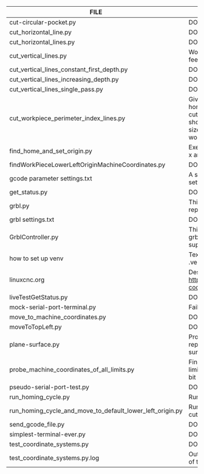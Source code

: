 | FILE                                                      | WHAT'S IN IT                                                                                                                                                                                                              |
|-----------------------------------------------------------|---------------------------------------------------------------------------------------------------------------------------------------------------------------------------------------------------------------------------|
| cut-circular-pocket.py                                    | DON'T REMEMBER                                                                                                                                                                                                            |
| cut_horizontal_line.py                                    | DON'T REMEMBER                                                                                                                                                                                                            |
| cut_horizontal_lines.py                                   | DON'T REMEMBER                                                                                                                                                                                                            |
| cut_vertical_lines.py                                     | Work in progress to test various bit feeds and speeds                                                                                                                                                                     |
| cut_vertical_lines_constant_first_depth.py                | DON'T REMEMBER                                                                                                                                                                                                            |
| cut_vertical_lines_increasing_depth.py                    | DON'T REMEMBER                                                                                                                                                                                                            |
| cut_vertical_lines_single_pass.py                         | DON'T REMEMBER                                                                                                                                                                                                            |
| cut_workpiece_perimeter_index_lines.py                    | Given a constant origin, found by homing and offsetting from home, this cuts a rectangle of given size. One should repeatedly refine the rectangle size until all of the largest extents workpiece is touched by the cut. |
| find_home_and_set_origin.py                               | Executes homing cycle, and sets WC0 x and y based on that.                                                                                                                                                                |
| findWorkPieceLowerLeftOriginMachineCoordinates.py         | DON'T REMEMBER                                                                                                                                                                                                            |
| gcode parameter settings.txt                              | A snapshot of gcode parameter settings from some unknown date/time                                                                                                                                                        |
| get_status.py                                             | DON'T REMEMBER                                                                                                                                                                                                            |
| grbl.py                                                   | This is the original main library and repository name                                                                                                                                                                     |
| grbl settings.txt                                         | DON'T REMEMBER                                                                                                                                                                                                            |
| GrblController.py                                         | This is the newer reimplementation of grbl.py.  Maybe it will become the super-class for grbl.py.                                                                                                                         |
| how to set up venv                                        | Text instructions on how to configure a .venv/ manually                                                                                                                                                                   |
| linuxcnc.org                                              | Desktop file to launch browser to http://linuxcnc.org/docs/html/gcode/g-code.html#gcode:g54-g59.3                                                                                                                         |
| liveTestGetStatus.py                                      | DON'T REMEMBER                                                                                                                                                                                                            |
| mock-serial-port-terminal.py                              | Failed attempt at something                                                                                                                                                                                               |
| move_to_machine_coordinates.py                            | DON'T REMEMBER                                                                                                                                                                                                            |
| moveToTopLeft.py                                          | DON'T REMEMBER                                                                                                                                                                                                            |
| plane-surface.py                                          | Program to plane a surface by repeatedly passing over it with a surface planing bit                                                                                                                                       |
| probe_machine_coordinates_of_all_limits.py                | Find the machine coordinates of all limit switches (including z).  Don't put a bit in it!!!!!                                                                                                                             |
| pseudo-serial-port-test.py                                | DON'T REMEMBER                                                                                                                                                                                                            |
| run_homing_cycle.py                                       | Runs a homing cycle.                                                                                                                                                                                                      |
| run_homing_cycle_and_move_to_default_lower_left_origin.py | Runs a homing cycle and moves the cutting head to a specified x,y                                                                                                                                                         |
| send_gcode_file.py                                        | DON'T REMEMBER                                                                                                                                                                                                            |
| simplest-terminal-ever.py                                 | DON'T REMEMBER                                                                                                                                                                                                            |
| test_coordinate_systems.py                                | DON'T REMEMBER                                                                                                                                                                                                            |
| test_coordinate_systems.py.log                            | Output from some unknown execution of test_coordinate_systems.py?                                                                                                                                                         |
